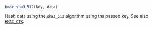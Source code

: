 ```julia
hmac_sha3_512(key, data)
```

Hash data using the `sha3_512` algorithm using the passed key. See also [`HMAC_CTX`](@ref).

